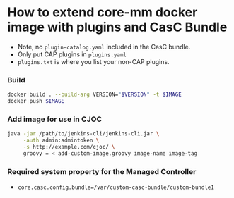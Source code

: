 # How to extend core-mm docker image with plugins and CasC Bundle

* Note, no `plugin-catalog.yaml` included in the CasC bundle.
* Only put CAP plugins in `plugins.yaml`
* `plugins.txt` is where you list your non-CAP plugins.

### Build
``` sh
docker build . --build-arg VERSION="$VERSION" -t $IMAGE
docker push $IMAGE
```

### Add image for use in CJOC
``` sh
java -jar /path/to/jenkins-cli/jenkins-cli.jar \
     -auth admin:admintoken \
     -s http://example.com/cjoc/ \
     groovy = < add-custom-image.groovy image-name image-tag

```

### Required system property for the Managed Controller
* `core.casc.config.bundle=/var/custom-casc-bundle/custom-bundle1`
